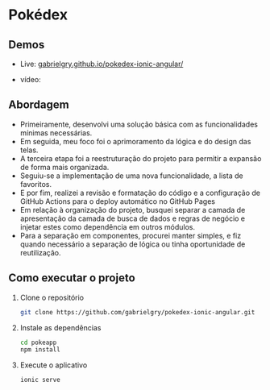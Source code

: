 # Pokédex


## Demos

- Live: [gabrielgry.github.io/pokedex-ionic-angular/](https://gabrielgry.github.io/pokedex-ionic-angular/)

- vídeo:


## Abordagem

- Primeiramente, desenvolvi uma solução básica com as funcionalidades mínimas necessárias.
- Em seguida, meu foco foi o aprimoramento da lógica e do design das telas.
- A terceira etapa foi a reestruturação do projeto para permitir a expansão de forma mais organizada.
- Seguiu-se a implementação de uma nova funcionalidade, a lista de favoritos.
- E por fim, realizei a revisão e formatação do código e a configuração de GitHub Actions para o deploy automático no GitHub Pages
- Em relação à organização do projeto, busquei separar a camada de apresentação da camada de busca de dados e regras de negócio e injetar estes como dependência em outros módulos.
- Para a separação em componentes, procurei manter simples, e fiz quando necessário a separação de lógica ou tinha oportunidade de reutilização.

## Como executar o projeto

1. Clone o repositório

    ```bash
    git clone https://github.com/gabrielgry/pokedex-ionic-angular.git
    ```

2. Instale as dependências

    ```bash
    cd pokeapp
    npm install
    ```

3. Execute o aplicativo

    ```bash
    ionic serve
    ```